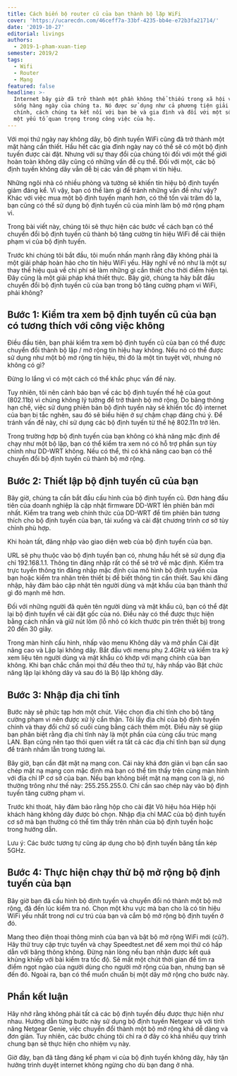 ```yaml
---
title: Cách biến bộ router cũ của bạn thành bộ lặp WiFi
cover: 'https://ucarecdn.com/46ceff7a-33bf-4235-bb4e-e72b3fa21714/'
date: '2019-10-27'
editorial: livings
authors:
  - 2019-1-pham-xuan-tiep
semester: 2019/2
tags:
  - Wifi
  - Router
  - Mạng
featured: false
headline: >-
  Internet bây giờ đã trở thành một phần không thể thiếu trong xã hội và cuộc
  sống hàng ngày của chúng ta. Nó được sử dụng như cả phương tiện giải trí
  chính, cách chúng ta kết nối với bạn bè và gia đình và đối với một số người,
  một yếu tố quan trọng trong công việc của họ.
---
```

Với mọi thứ ngày nay không dây, bộ định tuyến WiFi cũng đã trở thành một mặt hàng cần thiết. Hầu hết các gia đình ngày nay có thể sẽ có một bộ định tuyến được cài đặt. Nhưng với sự thay đổi của chúng tôi đối với một thế giới hoàn toàn không dây cũng có những vấn đề cụ thể. Đối với một, các bộ định tuyến không dây vẫn dễ bị các vấn đề phạm vi tín hiệu. 

Những ngôi nhà có nhiều phòng và tường sẽ khiến tín hiệu bộ định tuyến giảm đáng kể. Vì vậy, bạn có thể làm gì để tránh những vấn đề như vậy? Khác với việc mua một bộ định tuyến mạnh hơn, có thể tốn vài trăm đô la, bạn cũng có thể sử dụng bộ định tuyến cũ của mình làm bộ mở rộng phạm vi. 



Trong bài viết này, chúng tôi sẽ thực hiện các bước về cách bạn có thể chuyển đổi bộ định tuyến cũ thành bộ tăng cường tín hiệu WiFi để cải thiện phạm vi của bộ định tuyến. 



Trước khi chúng tôi bắt đầu, tôi muốn nhấn mạnh rằng đây không phải là một giải pháp hoàn hảo cho tín hiệu WiFi yếu. Hãy nghĩ về nó như là một sự thay thế hiệu quả về chi phí sẽ làm những gì cần thiết cho thời điểm hiện tại. Đây cũng là một giải pháp khá thiết thực. Bây giờ, chúng ta hãy bắt đầu chuyển đổi bộ định tuyến cũ của bạn trong bộ tăng cường phạm vi WiFi, phải không?



## Bước 1: Kiểm tra xem bộ định tuyến cũ của bạn có tương thích với công việc không 



Điều đầu tiên, bạn phải kiểm tra xem bộ định tuyến cũ của bạn có thể được chuyển đổi thành bộ lặp / mở rộng tín hiệu hay không. Nếu nó có thể được sử dụng như một bộ mở rộng tín hiệu, thì đó là một tin tuyệt vời, nhưng nó không có gì? 



Đừng lo lắng vì có một cách có thể khắc phục vấn đề này. 



Tuy nhiên, tôi nên cảnh báo bạn về các bộ định tuyến thế hệ của gout (802.11b) vì chúng không lý tưởng để trở thành bộ mở rộng. Do băng thông hạn chế, việc sử dụng phiên bản bộ định tuyến này sẽ khiến tốc độ internet của bạn bị tắc nghẽn, sau đó sẽ biểu hiện ở sự chậm chạp đáng chú ý. Để tránh vấn đề này, chỉ sử dụng các bộ định tuyến từ thế hệ 802.11n trở lên.

Trong trường hợp bộ định tuyến của bạn không có khả năng mặc định để chạy như một bộ lặp, bạn có thể kiểm tra xem nó có hỗ trợ phần sụn tùy chỉnh như DD-WRT không. Nếu có thể, thì có khả năng cao bạn có thể chuyển đổi bộ định tuyến cũ thành bộ mở rộng.



## Bước 2: Thiết lập bộ định tuyến cũ của bạn



Bây giờ, chúng ta cần bắt đầu cấu hình của bộ định tuyến cũ. Đơn hàng đầu tiên của doanh nghiệp là cập nhật firmware DD-WRT lên phiên bản mới nhất. Kiểm tra trang web chính thức của DD-WRT để tìm phiên bản tương thích cho bộ định tuyến của bạn, tải xuống và cài đặt chương trình cơ sở tùy chỉnh phù hợp. 



Khi hoàn tất, đăng nhập vào giao diện web của bộ định tuyến của bạn.



 URL sẽ phụ thuộc vào bộ định tuyến bạn có, nhưng hầu hết sẽ sử dụng địa chỉ 192.168.1.1. Thông tin đăng nhập rất có thể sẽ trở về mặc định. Kiểm tra trực tuyến thông tin đăng nhập mặc định của mô hình bộ định tuyến của bạn hoặc kiểm tra nhãn trên thiết bị để biết thông tin cần thiết. Sau khi đăng nhập, hãy đảm bảo cập nhật tên người dùng và mật khẩu của bạn thành thứ gì đó mạnh mẽ hơn. 

Đối với những người đã quên tên người dùng và mật khẩu cũ, bạn có thể đặt lại bộ định tuyến về cài đặt gốc của nó. Điều này có thể được thực hiện bằng cách nhấn và giữ nút lõm (lỗ nhỏ có kích thước pin trên thiết bị) trong 20 đến 30 giây. 



Trong màn hình cấu hình, nhấp vào menu Không dây và mở phần Cài đặt nâng cao và Lặp lại không dây. Bắt đầu với menu phụ 2.4GHz và kiểm tra kỹ xem liệu tên người dùng và mật khẩu có khớp với mạng chính của bạn không. Khi bạn chắc chắn mọi thứ đều theo thứ tự, hãy nhấp vào Bật chức năng lặp lại không dây và sau đó là Bộ lặp không dây. 

## Bước 3: Nhập địa chỉ tĩnh



Bước này sẽ phức tạp hơn một chút. Việc chọn địa chỉ tĩnh cho bộ tăng cường phạm vi nên được xử lý cẩn thận. Tôi lấy địa chỉ của bộ định tuyến chính và thay đổi chữ số cuối cùng bằng cách thêm một. Điều này sẽ giúp bạn phân biệt rằng địa chỉ tĩnh này là một phần của cùng cấu trúc mạng LAN. Bạn cũng nên tạo thói quen viết ra tất cả các địa chỉ tĩnh bạn sử dụng để tránh nhầm lẫn trong tương lai. 

Bây giờ, bạn cần đặt mặt nạ mạng con. Cái này khá đơn giản vì bạn cần sao chép mặt nạ mạng con mặc định mà bạn có thể tìm thấy trên cùng màn hình với địa chỉ IP cơ sở của bạn. Nếu bạn không biết mặt nạ mạng con là gì, nó thường trông như thế này: 255.255.255.0. Chỉ cần sao chép này vào bộ định tuyến tăng cường phạm vi. 



Trước khi thoát, hãy đảm bảo rằng hộp cho cài đặt Vô hiệu hóa Hiệp hội khách hàng không dây được bỏ chọn. Nhập địa chỉ MAC của bộ định tuyến cơ sở mà bạn thường có thể tìm thấy trên nhãn của bộ định tuyến hoặc trong hướng dẫn.



Lưu ý: Các bước tương tự cũng áp dụng cho bộ định tuyến băng tần kép 5GHz.



## Bước 4: Thực hiện chạy thử bộ mở rộng bộ định tuyến của bạn



Bây giờ bạn đã cấu hình bộ định tuyến và chuyển đổi nó thành một bộ mở rộng, đã đến lúc kiểm tra nó. Chọn một khu vực mà bạn cho là có tín hiệu WiFi yếu nhất trong nơi cư trú của bạn và cắm bộ mở rộng bộ định tuyến ở đó. 



Mang theo điện thoại thông minh của bạn và bật bộ mở rộng WiFi mới (cũ?). Hãy thử truy cập trực tuyến và chạy Speedtest.net để xem mọi thứ có hấp dẫn với băng thông không. Đừng nản lòng nếu bạn nhận được kết quả khủng khiếp với bài kiểm tra tốc độ. Sẽ mất một chút thời gian để tìm ra điểm ngọt ngào của người dùng cho người mở rộng của bạn, nhưng bạn sẽ đến đó. Ngoài ra, bạn có thể muốn chuẩn bị một dây mở rộng cho bước này. 

## Phần kết luận

Hãy nhớ rằng không phải tất cả các bộ định tuyến đều được thực hiện như nhau. Hướng dẫn từng bước này sử dụng bộ định tuyến Netgear và với tính năng Netgear Genie, việc chuyển đổi thành một bộ mở rộng khá dễ dàng và đơn giản. Tuy nhiên, các bước chúng tôi chỉ ra ở đây có khá nhiều quy trình chung bạn sẽ thực hiện cho nhiệm vụ này. 



Giờ đây, bạn đã tăng đáng kể phạm vi của bộ định tuyến không dây, hãy tận hưởng trình duyệt internet không ngừng cho dù bạn đang ở nhà.
